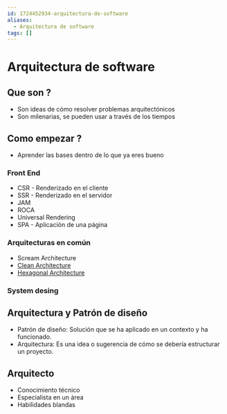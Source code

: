```yaml
---
id: 1724452934-arquitectura-de-software
aliases:
  - Arquitectura de software
tags: []
---
```


# Arquitectura de software

## Que son ?

- Son ideas de cómo resolver problemas arquitectónicos
- Son milenarias, se pueden usar a través de los tiempos

## Como empezar ?

- Aprender las bases dentro de lo que ya eres bueno

### Front End

- CSR - Renderizado en el cliente
- SSR - Renderizado en el servidor
- JAM
- ROCA
- Universal Rendering
- SPA - Aplicación de una página

### Arquitecturas en común

- Scream Architecture
- [Clean Architecture](Arquitectura%20de%20Software/1724454953-clean-architecture.md)
- [Hexagonal Architecture](Arquitectura%20de%20Software/1724458207-hexagonal-architecture.md)

### System desing

## Arquitectura y Patrón de diseño

- Patrón de diseño: Solución que se ha aplicado en un contexto y ha funcionado.
- Arquitectura: Es una idea o sugerencia de cómo se debería estructurar un proyecto.

## Arquitecto

- Conocimiento técnico
- Especialista en un área
- Habilidades blandas